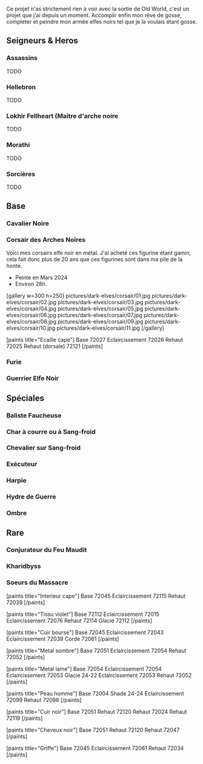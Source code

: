 
Ce projet n'as strictement rien à voir avec la sortie de Old World, c'est un projet que j'ai depuis un moment. Accomplir enfin mon rêve de gosse, 
completer et peindre mon armée elfes noirs tel que je la voulais étant gosse.


## Seigneurs & Heros
### Assassins
TODO
### Hellebron
TODO
### Lokhir Fellheart (Maitre d'arche noire
TODO
### Morathi
TODO
### Sorcières
TODO

## Base
### Cavalier Noire
### Corsair des Arches Noires 
Voici mes corsairs elfe noir en métal.
J'ai acheté ces figurine étant gamin, cela fait donc plus de 20 ans que ces figurines sont dans ma pile de la honte.

* Peinte en Mars 2024
* Environ 28h.

[gallery w=300 h=250]
pictures/dark-elves/corsair/01.jpg
pictures/dark-elves/corsair/02.jpg
pictures/dark-elves/corsair/03.jpg
pictures/dark-elves/corsair/04.jpg
pictures/dark-elves/corsair/05.jpg
pictures/dark-elves/corsair/06.jpg
pictures/dark-elves/corsair/07.jpg
pictures/dark-elves/corsair/08.jpg
pictures/dark-elves/corsair/09.jpg
pictures/dark-elves/corsair/10.jpg
pictures/dark-elves/corsair/11.jpg
[/gallery]

[paints title="Ecaille cape"]
Base	72027
Eclaircissement	72026
Rehaut	72025
Rehaut (dorsale)	72121
[/paints]

### Furie
### Guerrier Elfe Noir

## Spéciales
### Baliste Faucheuse
### Char à courre ou à Sang-froid
### Chevalier sur Sang-froid
### Exécuteur
### Harpie
### Hydre de Guerre
### Ombre

## Rare
### Conjurateur du Feu Maudit
### Kharidbyss
### Soeurs du Massacre





[paints title="Interieur cape"]
Base	72045
Eclaircissement	72115
Rehaut	72039
[/paints]


[paints title="Tissu violet"]
Base	72112
Eclaircissement	72015
Eclaircissement	72076
Rehaut	72114
Glacie	72112
[/paints]

[paints title="Cuir bourse"]
Base	72045
Eclaircissement	72043
Eclaircissement	72039
Corde	72061
[/paints]

[paints title="Metal sombre"]
Base	72051
Eclaircissement	72054
Rehaut	72052
[/paints]

[paints title="Metal lame"]
Base	72054
Eclaircissement	72054
Eclaircissement	72053
Glacie	24-22
Eclaircissement	72053
Rehaut	72052
[/paints]

[paints title="Peau homme"]
Base	72004
Shade	24-24
Eclaircissement	72099
Rehaut	72098
[/paints]

[paints title="Cuir noir"]
Base	72051
Rehaut	72120
Rehaut	72024
Rehaut	72119
[/paints]

[paints title="Cheveux noir"]
Base	72051
Rehaut	72120
Rehaut	72047
[/paints]

[paints title="Griffe"]
Base	72045
Eclaircissement	72061
Rehaut	72034
[/paints]
